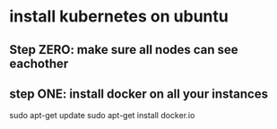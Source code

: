 # install kubernetes on ubuntu 

## Step ZERO:  make sure all nodes can see  eachother 



## step ONE: install docker on all your instances 

sudo apt-get update 
sudo apt-get install docker.io
